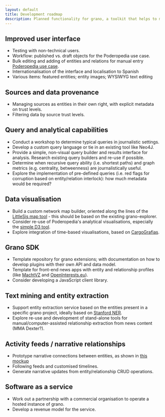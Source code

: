 ```yaml
---
layout: default
title: Development roadmap
description: Planned functionality for grano, a toolkit that helps to map influence in government and business.
---
```


## Improved user interface
* Testing with non-technical users.
* Workflow: published vs. draft objects for the Poderopedia use case.
* Bulk editing and adding of entities and relations for manual entry [Poderopedia use case](http://poderopedia.org/).
* Internationalisation of the interface and localisation to Spanish
* Various items: featured entities; entity images; WYSIWYG text editing

## Sources and data provenance
* Managing sources as entities in their own right, with explicit metadata on trust levels.
* Filtering data by source trust levels.

## Query and analytical capabilities
* Conduct a workshop to determine typical queries in journalistic settings. 
* Develop a custom query language or tie in an existing tool like Neo4J.
* Provide a simple, non-visual query builder and results interface for analysis. Research existing query builders and re-use if possible.
* Determine when recursive query ability (i.e. shortest paths) and graph metrics (e.g. centrality, betweenness) are journalistically useful.
* Explore the implementation of pre-defined queries (i.e. red flags for corruption based on entity/relation interlock): how much metadata would be required?

## Data visualisation
* Build a custom network map builder, oriented along the lines of the [LittleSis map tool](http://littlesis.org/map/101) - this should be based on the existing grano-explorer.
* Consider re-use of Poderopedia's analytical visualisations, especially the [simple D3 tool](http://poderopedia.github.io/panama-network/).
* Explore integration of time-based visualisations, based on [CargoGrafias](http://cargografias.org/). 

## Grano SDK
* Template repository for grano extensions; with documentation on how to develop plugins with their own API and data model.
* Template for front-end news apps with entity and relationship profiles (like [MachtVZ](http://machtvz.okfn.de/) and [OpenInterests.eu](http://openinterests.eu/)).
* Consider developing a JavaScript client library.

## Text mining and entity extraction
* Support entity extraction service based on the entities present in a specific grano project, ideally based on [Stanford NER](http://nlp.stanford.edu/software/CRF-NER.shtml).
* Explore re-use and development of stand-alone tools for manual/computer-assisted relationship extraction from news content (MMA Dexter?).

## Activity feeds / narrative relationships
* Prototype narrative connections between entities, as shown in [this mockup](http://opendatalabs.org/misc/demo/grano/_mockup/)
* Following feeds and customised timelines.
* Generate narrative updates from entity/relationship CRUD operations.

## Software as a service
* Work out a partnership with a commercial organisation to operate a hosted instance of grano.
* Develop a revenue model for the service.
